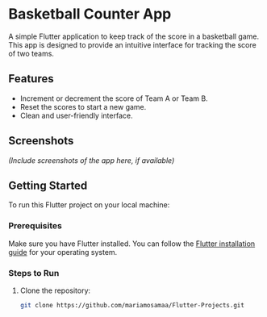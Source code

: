 # Basketball Counter App

A simple Flutter application to keep track of the score in a basketball game. This app is designed to provide an intuitive interface for tracking the score of two teams.

## Features

- Increment or decrement the score of Team A or Team B.
- Reset the scores to start a new game.
- Clean and user-friendly interface.

## Screenshots

*(Include screenshots of the app here, if available)*

## Getting Started

To run this Flutter project on your local machine:

### Prerequisites

Make sure you have Flutter installed. You can follow the [Flutter installation guide](https://docs.flutter.dev/get-started/install) for your operating system.

### Steps to Run

1. Clone the repository:
   ```bash
   git clone https://github.com/mariamosamaa/Flutter-Projects.git
